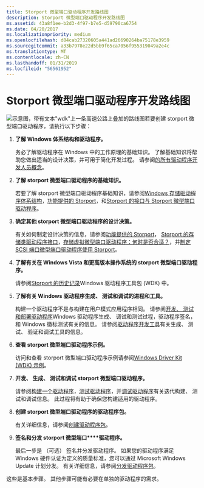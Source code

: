 ```yaml
---
title: Storport 微型端口驱动程序开发路线图
description: Storport 微型端口驱动程序开发路线图
ms.assetid: 43a8f1ee-b2d3-4f97-b7e5-d59790ca6754
ms.date: 04/20/2017
ms.localizationpriority: medium
ms.openlocfilehash: d84cab27320605a441ad26690264ba75178e3959
ms.sourcegitcommit: a33b7978e22d5bb9f65ca7056f955319049a2e4c
ms.translationtype: MT
ms.contentlocale: zh-CN
ms.lasthandoff: 01/31/2019
ms.locfileid: "56561952"
---
```

# <a name="roadmap-for-developing-storport-miniport-drivers"></a>Storport 微型端口驱动程序开发路线图


![示意图，带有文本"wdk"上一条高速公路上叠加的路线图](images/wdkroadmap-th.png)若要创建 storport 微型端口驱动程序，请执行以下步骤：

1.  **了解 Windows 体系结构和驱动程序。**

    务必了解驱动程序在 Windows 中的工作原理的基础知识。 了解基础知识将帮助您做出适当的设计决策，并可用于简化开发过程。 请参阅[的所有驱动程序开发人员概念](https://msdn.microsoft.com/library/windows/hardware/ff554731)。

2.  **了解 storport 微型端口驱动程序的基础知识。**

    若要了解 storport 微型端口驱动程序基础知识，请参阅[Windows 存储驱动程序体系结构](storage-driver-architecture.md)，[功能提供的 Storport](capabilities-provided-by-storport.md)，和[Storport 的接口与 Storport 微型端口驱动程序](storport-s-interface-with-storport-miniport-drivers.md)。

3.  **确定其他 storport 微型端口驱动程序的设计决策。**

    有关如何制定设计决策的信息，请参阅[功能提供的 Storport](capabilities-provided-by-storport.md)， [Storport 的存储类驱动程序接口](storport-s-interface-with-the-storage-class-driver.md)，[存储虚拟微型端口驱动程序：何时是否合适？](storage-virtual-miniport-drivers--when-are-they-appropriate-.md)，并[制定 SCSI 端口微型端口驱动程序使用 Storport](making-scsi-port-miniport-drivers-work-with-storport.md)。

4.  **了解有关在 Windows Vista 和更高版本操作系统的 storport 微型端口驱动程序。**

    请参阅[Storport 的历史记录](history-of-storport.md)Windows 驱动程序工具包 (WDK) 中。

5.  **了解有关 Windows 驱动程序生成、 测试和调试的进程和工具。**

    构建一个驱动程序不是与构建在用户模式应用程序相同。 请参阅[开发、 测试和部署驱动程序](https://msdn.microsoft.com/windows-drivers/develop/visual_studio_driver_development_environment)Windows 驱动程序生成、 调试和测试过程，驱动程序签名，和 Windows 徽标测试有关的信息。 请参阅[驱动程序开发工具](https://msdn.microsoft.com/library/windows/hardware/ff545440)有关生成、 测试、 验证和调试工具的信息。

6.  **查看 storport 微型端口驱动程序示例。**

    访问和查看 storport 微型端口驱动程序示例请参阅[Windows Driver Kit (WDK) 示例](https://go.microsoft.com/fwlink/p/?LinkId=618052)。

7.  **开发、 生成、 测试和调试 storport 微型端口驱动程序。**

    请参阅[构建一个驱动程序](https://msdn.microsoft.com/windows-drivers/develop/building_a_driver)，[测试驱动程序](https://msdn.microsoft.com/windows-drivers/develop/testing_a_driver)，并[调试驱动程序](https://msdn.microsoft.com/windows-drivers/develop/debugging_a_driver)有关迭代构建、 测试和调试信息。 此过程将有助于确保您构建适用的驱动程序。

8.  **创建 storport 微型端口驱动程序的驱动程序包。**

    有关详细信息，请参阅[创建驱动程序包](https://msdn.microsoft.com/windows-drivers/develop/creating_a_driver_package)。

9.  **签名和分发 storport 微型端口****驱动程序。**

    最后一步是 （可选） 签名并分发驱动程序。 如果您的驱动程序满足 Windows 硬件认证为定义的质量标准，您可以通过 Microsoft Windows Update 计划分发。 有关详细信息，请参阅[分发驱动程序包](https://msdn.microsoft.com/windows-drivers/develop/distributing_a_driver_package_win8)。

这些是基本步骤。 其他步骤可能有必要在单独的驱动程序的需求。

 

 




